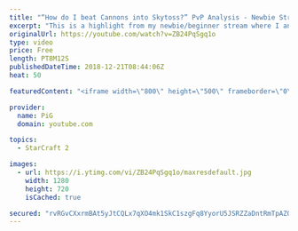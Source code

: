 ```yaml
---
title: "“How do I beat Cannons into Skytoss?” PvP Analysis - Newbie Stream"
excerpt: "This is a highlight from my newbie/beginner stream where I analyse a protoss players’ replay who struggles to react to a mass cannon skytoss opponent -- Watch live at https://www.twitch.tv/x5_pig"
originalUrl: https://youtube.com/watch?v=ZB24PqSgq1o
type: video
price: Free
length: PT8M12S
publishedDateTime: 2018-12-21T08:44:06Z
heat: 50

featuredContent: "<iframe width=\"800\" height=\"500\" frameborder=\"0\" src=\"https://www.youtube.com/embed/ZB24PqSgq1o\" allow=\"accelerometer; autoplay; encrypted-media; gyroscope; picture-in-picture\" allowfullscreen></iframe>"

provider:
  name: PiG
  domain: youtube.com

topics:
  - StarCraft 2

images:
  - url: https://i.ytimg.com/vi/ZB24PqSgq1o/maxresdefault.jpg
    width: 1280
    height: 720
    isCached: true

secured: "rvRGvCXxrmBAt5yJtCQLx7qXO4mk1SkC1szgFq8YyorU5JSRZZaDntRmTpAZO7Y8sGk9+RCmdTXV2WyczXCp5pbjeMxq93UTfy/kVYUhiKdsRpysGFXrOJ0t/dXBn9wJLxh66ZFKXp6MU8zsA7qSB0aiH0SUdA8o+wdZ1yKE8Iv/NtERMBsjsEmP9UYBinA64H7q6wq0pg/oVjR917UxTsR9AajqtaFQfHGJjA5gR/8CUHzOXwwYlseJwd+DMHYVkO8hMJSin5W3xueHEIyZFK6+aTCshCmSGBV5yNRZ2aB1UKHi25zUSoFMgloGTPAjfddqgiuWweqWofQeKz2PF4h7DIwENxEesDqnK8jvavkF+OSE8lSB2j/dD1auaczrYHhw+56cyQTUOOvkYFyLAh+3gSz8jPHOpd2f7pMUL8Q=;4Sh5O4ZfiTmT2VJm9/0thA=="
---
```


